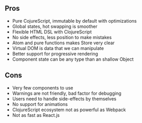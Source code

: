 
## Pros

* Pure CojureScript, immutable by default with optimizations
* Global states, hot swapping is smoother
* Flexible HTML DSL with ClojureScript
* No side effects, less position to make mistakes
* Atom and pure functions makes Store very clear
* Virtual DOM is data that we can manipulate
* Better support for progressive rendering
* Component state can be any type than an shallow Object

## Cons

* Very few components to use
* Warnings are not friendly, bad factor for debugging
* Users need to handle side-effects by themselves
* No support for animations
* ClojureScript ecosystem not as powerful as Webpack
* Not as fast as React.js

